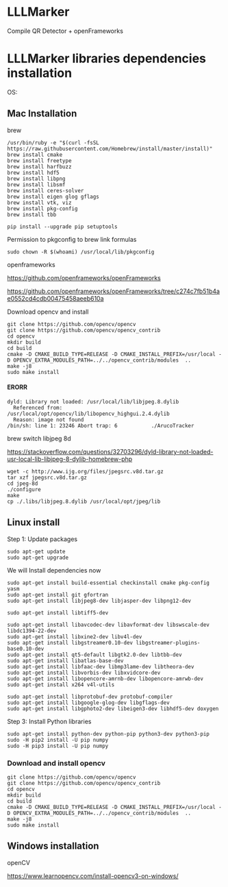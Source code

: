 # LLLMarker


Compile QR Detector + openFrameworks

# LLLMarker libraries dependencies installation

OS:

## Mac Installation

brew
````
/usr/bin/ruby -e "$(curl -fsSL https://raw.githubusercontent.com/Homebrew/install/master/install)"
brew install cmake
brew install freetype
brew install harfbuzz
brew install hdf5
brew install libpng
brew install libsmf
brew install ceres-solver
brew install eigen glog gflags
brew install vtk, viz
brew install pkg-config
brew install tbb

pip install --upgrade pip setuptools
````

Permission to pkgconfig to brew link formulas
````
sudo chown -R $(whoami) /usr/local/lib/pkgconfig
````

openframeworks

https://github.com/openframeworks/openFrameworks

https://github.com/openframeworks/openFrameworks/tree/c274c7fb51b4ae0552cd4cdb00475458aeeb610a


Download opencv and install

````
git clone https://github.com/opencv/opencv
git clone https://github.com/opencv/opencv_contrib
cd opencv
mkdir build
cd build
cmake -D CMAKE_BUILD_TYPE=RELEASE -D CMAKE_INSTALL_PREFIX=/usr/local -D OPENCV_EXTRA_MODULES_PATH=../../opencv_contrib/modules  ..
make -j8
sudo make install
````

#### ERORR

````
dyld: Library not loaded: /usr/local/lib/libjpeg.8.dylib
  Referenced from: /usr/local/opt/opencv/lib/libopencv_highgui.2.4.dylib
  Reason: image not found
/bin/sh: line 1: 23246 Abort trap: 6           ./ArucoTracker
````

brew switch libjpeg 8d

https://stackoverflow.com/questions/32703296/dyld-library-not-loaded-usr-local-lib-libjpeg-8-dylib-homebrew-php

````
wget -c http://www.ijg.org/files/jpegsrc.v8d.tar.gz
tar xzf jpegsrc.v8d.tar.gz
cd jpeg-8d
./configure
make
cp ./.libs/libjpeg.8.dylib /usr/local/opt/jpeg/lib
````

## Linux install

Step 1: Update packages

````
sudo apt-get update
sudo apt-get upgrade
````

We will Install dependencies now

````
sudo apt-get install build-essential checkinstall cmake pkg-config yasm
sudo apt-get install git gfortran
sudo apt-get install libjpeg8-dev libjasper-dev libpng12-dev
 
sudo apt-get install libtiff5-dev
 
sudo apt-get install libavcodec-dev libavformat-dev libswscale-dev libdc1394-22-dev
sudo apt-get install libxine2-dev libv4l-dev
sudo apt-get install libgstreamer0.10-dev libgstreamer-plugins-base0.10-dev
sudo apt-get install qt5-default libgtk2.0-dev libtbb-dev
sudo apt-get install libatlas-base-dev
sudo apt-get install libfaac-dev libmp3lame-dev libtheora-dev
sudo apt-get install libvorbis-dev libxvidcore-dev
sudo apt-get install libopencore-amrnb-dev libopencore-amrwb-dev
sudo apt-get install x264 v4l-utils

sudo apt-get install libprotobuf-dev protobuf-compiler
sudo apt-get install libgoogle-glog-dev libgflags-dev
sudo apt-get install libgphoto2-dev libeigen3-dev libhdf5-dev doxygen
````

Step 3: Install Python libraries

````
sudo apt-get install python-dev python-pip python3-dev python3-pip
sudo -H pip2 install -U pip numpy
sudo -H pip3 install -U pip numpy
````

### Download and install opencv

````
git clone https://github.com/opencv/opencv
git clone https://github.com/opencv/opencv_contrib
cd opencv
mkdir build
cd build
cmake -D CMAKE_BUILD_TYPE=RELEASE -D CMAKE_INSTALL_PREFIX=/usr/local -D OPENCV_EXTRA_MODULES_PATH=../../opencv_contrib/modules  ..
make -j8
sudo make install
````

## Windows installation

openCV

https://www.learnopencv.com/install-opencv3-on-windows/
